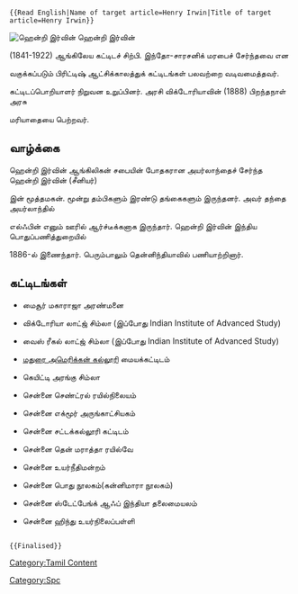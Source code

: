 ```{=mediawiki}
{{Read English|Name of target article=Henry Irwin|Title of target article=Henry Irwin}}
```
![ஹென்றி இர்வின்](Henry_Irwin_(1).gif "ஹென்றி இர்வின்") ஹென்றி இர்வின்
(1841-1922) ஆங்கிலேய கட்டிடச் சிற்பி. இந்தோ-சாரசனிக் மரபைச் சேர்ந்தவை என
வகுக்கப்படும் பிரிட்டிஷ் ஆட்சிக்காலத்துக் கட்டிடங்கள் பலவற்றை வடிவமைத்தவர்.
கட்டிடப்பொறியாளர் நிறுவன உறுப்பினர். அரசி விக்டோரியாவின் (1888) பிறந்தநாள் அரசு
மரியாதையை பெற்றவர்.

## வாழ்க்கை

ஹென்றி இர்வின் ஆங்கிலிகன் சபையின் போதகரான அயர்லாந்தைச் சேர்ந்த ஹென்றி இர்வின் (சீனியர்)
இன் மூத்தமகன். மூன்று தம்பிகளும் இரண்டு தங்கைகளும் இருந்தனர். அவர் தந்தை அயர்லாந்தில்
எல்ஃபின் எனும் ஊரில் ஆர்ச்டீக்கனாக இருந்தார். ஹென்றி இர்வின் இந்திய பொதுப்பணித்துறையில்
1886-ல் இணைந்தார். பெரும்பாலும் தென்னிந்தியாவில் பணியாற்றினார்.

## கட்டிடங்கள்

-   மைசூர் மகாராஜா அரண்மனை
-   விக்டோரியா லாட்ஜ் சிம்லா (இப்போது Indian Institute of Advanced Study)
-   வைஸ் ரீகல் லாட்ஜ் சிம்லா (இப்போது Indian Institute of Advanced Study)
-   [மதுரை அமெரிக்கன் கல்லூரி](மதுரை_அமெரிக்கன்_கல்லூரி "wikilink") மையக்கட்டிடம்
-   கெயிட்டி அரங்கு சிம்லா
-   சென்னை செண்ட்ரல் ரயில்நிலையம்
-   சென்னை எக்மூர் அருங்காட்சியகம்
-   சென்னை சட்டக்கல்லூரி கட்டிடம்
-   சென்னை தென் மராத்தா ரயில்வே
-   சென்னை உயர்நீதிமன்றம்
-   சென்னை பொது நூலகம்(கன்னிமாரா நூலகம்)
-   சென்னை ஸ்டேட்பேங்க் ஆஃப் இந்தியா தலைமையலம்
-   சென்னை ஹிந்து உயர்நிலைப்பள்ளி

```{=mediawiki}
{{Finalised}}
```
[Category:Tamil Content](Category:Tamil_Content "wikilink")
[Category:Spc](Category:Spc "wikilink")
